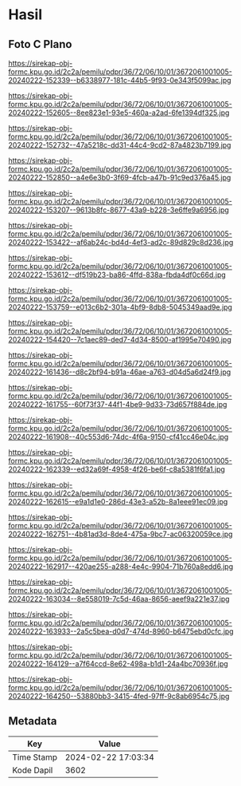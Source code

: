 # Hasil

## Foto C Plano

https://sirekap-obj-formc.kpu.go.id/2c2a/pemilu/pdpr/36/72/06/10/01/3672061001005-20240222-152339--b6338977-181c-44b5-9f93-0e343f5099ac.jpg

https://sirekap-obj-formc.kpu.go.id/2c2a/pemilu/pdpr/36/72/06/10/01/3672061001005-20240222-152605--8ee823e1-93e5-460a-a2ad-6fe1394df325.jpg

https://sirekap-obj-formc.kpu.go.id/2c2a/pemilu/pdpr/36/72/06/10/01/3672061001005-20240222-152732--47a5218c-dd31-44c4-9cd2-87a4823b7199.jpg

https://sirekap-obj-formc.kpu.go.id/2c2a/pemilu/pdpr/36/72/06/10/01/3672061001005-20240222-152850--a4e6e3b0-3f69-4fcb-a47b-91c9ed376a45.jpg

https://sirekap-obj-formc.kpu.go.id/2c2a/pemilu/pdpr/36/72/06/10/01/3672061001005-20240222-153207--9613b8fc-8677-43a9-b228-3e6ffe9a6956.jpg

https://sirekap-obj-formc.kpu.go.id/2c2a/pemilu/pdpr/36/72/06/10/01/3672061001005-20240222-153422--af6ab24c-bd4d-4ef3-ad2c-89d829c8d236.jpg

https://sirekap-obj-formc.kpu.go.id/2c2a/pemilu/pdpr/36/72/06/10/01/3672061001005-20240222-153612--df519b23-ba86-4ffd-838a-fbda4df0c66d.jpg

https://sirekap-obj-formc.kpu.go.id/2c2a/pemilu/pdpr/36/72/06/10/01/3672061001005-20240222-153759--e013c6b2-301a-4bf9-8db8-5045349aad9e.jpg

https://sirekap-obj-formc.kpu.go.id/2c2a/pemilu/pdpr/36/72/06/10/01/3672061001005-20240222-154420--7c1aec89-ded7-4d34-8500-af1995e70490.jpg

https://sirekap-obj-formc.kpu.go.id/2c2a/pemilu/pdpr/36/72/06/10/01/3672061001005-20240222-161436--d8c2bf94-b91a-46ae-a763-d04d5a6d24f9.jpg

https://sirekap-obj-formc.kpu.go.id/2c2a/pemilu/pdpr/36/72/06/10/01/3672061001005-20240222-161755--60f73f37-44f1-4be9-9d33-73d657f884de.jpg

https://sirekap-obj-formc.kpu.go.id/2c2a/pemilu/pdpr/36/72/06/10/01/3672061001005-20240222-161908--40c553d6-74dc-4f6a-9150-cf41cc46e04c.jpg

https://sirekap-obj-formc.kpu.go.id/2c2a/pemilu/pdpr/36/72/06/10/01/3672061001005-20240222-162339--ed32a69f-4958-4f26-be6f-c8a5381f6fa1.jpg

https://sirekap-obj-formc.kpu.go.id/2c2a/pemilu/pdpr/36/72/06/10/01/3672061001005-20240222-162615--e9a1d1e0-286d-43e3-a52b-8a1eee91ec09.jpg

https://sirekap-obj-formc.kpu.go.id/2c2a/pemilu/pdpr/36/72/06/10/01/3672061001005-20240222-162751--4b81ad3d-8de4-475a-9bc7-ac06320059ce.jpg

https://sirekap-obj-formc.kpu.go.id/2c2a/pemilu/pdpr/36/72/06/10/01/3672061001005-20240222-162917--420ae255-a288-4e4c-9904-71b760a8edd6.jpg

https://sirekap-obj-formc.kpu.go.id/2c2a/pemilu/pdpr/36/72/06/10/01/3672061001005-20240222-163034--8e558019-7c5d-46aa-8656-aeef9a221e37.jpg

https://sirekap-obj-formc.kpu.go.id/2c2a/pemilu/pdpr/36/72/06/10/01/3672061001005-20240222-163933--2a5c5bea-d0d7-474d-8960-b6475ebd0cfc.jpg

https://sirekap-obj-formc.kpu.go.id/2c2a/pemilu/pdpr/36/72/06/10/01/3672061001005-20240222-164129--a7f64ccd-8e62-498a-b1d1-24a4bc70936f.jpg

https://sirekap-obj-formc.kpu.go.id/2c2a/pemilu/pdpr/36/72/06/10/01/3672061001005-20240222-164250--53880bb3-3415-4fed-97ff-9c8ab6954c75.jpg


## Metadata

| Key        | Value               |
| ---------- | ------------------- |
| Time Stamp | 2024-02-22 17:03:34 |
| Kode Dapil | 3602                |



